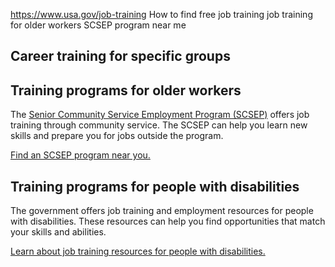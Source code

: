

https://www.usa.gov/job-training
How to find free job training
job training for older workers
SCSEP program near me

**Career training for specific groups**
---------------------------------------

Training programs for older workers
-----------------------------------

The [Senior Community Service Employment Program (SCSEP)](https://www.dol.gov/agencies/eta/seniors) offers job training through community service. The SCSEP can help you learn new skills and prepare you for jobs outside the program.

[Find an SCSEP program near you.](https://www.careeronestop.org/LocalHelp/EmploymentAndTraining/find-older-worker-programs.aspx)

Training programs for people with disabilities
----------------------------------------------

The government offers job training and employment resources for people with disabilities. These resources can help you find opportunities that match your skills and abilities.

[Learn about job training resources for people with disabilities.](https://www.usa.gov/disability-jobs-training)
